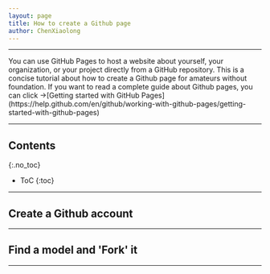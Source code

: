 ```yaml
---
layout: page
title: How to create a Github page
author: ChenXiaolong
---
```

<hr>
You can use GitHub Pages to host a website about yourself, your organization, or your project directly from a GitHub repository. This is a concise tutorial about how to create a Github page for amateurs without foundation. If you want to read a complete guide about Github pages, you can click →[Getting started with GitHub Pages](https://help.github.com/en/github/working-with-github-pages/getting-started-with-github-pages)
<hr>

## Contents
{:.no_toc}

* ToC
{:toc}

---

## Create a Github account

---

## Find a model and 'Fork' it

---


